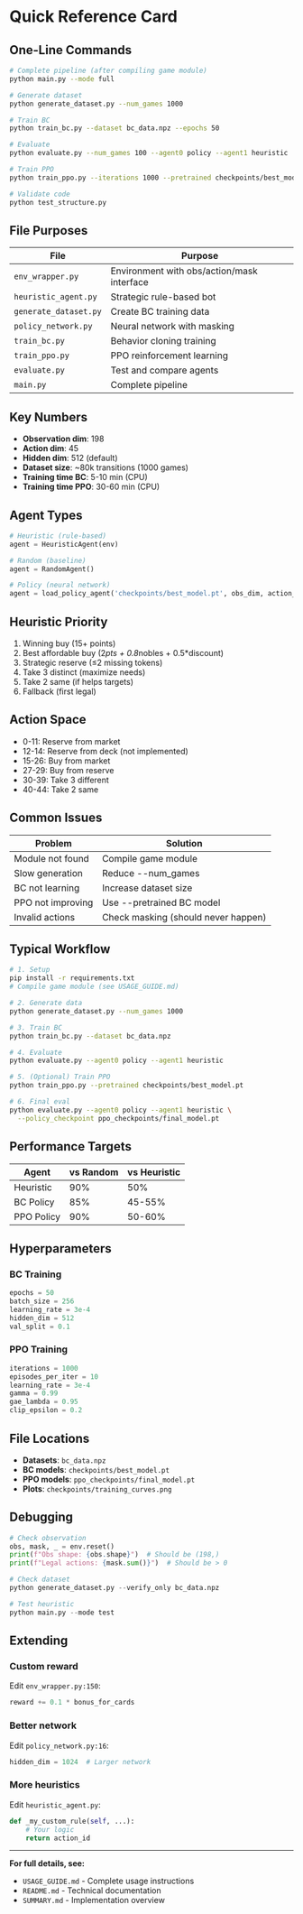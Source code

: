 # Quick Reference Card

## One-Line Commands

```bash
# Complete pipeline (after compiling game module)
python main.py --mode full

# Generate dataset
python generate_dataset.py --num_games 1000

# Train BC
python train_bc.py --dataset bc_data.npz --epochs 50

# Evaluate
python evaluate.py --num_games 100 --agent0 policy --agent1 heuristic

# Train PPO
python train_ppo.py --iterations 1000 --pretrained checkpoints/best_model.pt

# Validate code
python test_structure.py
```

## File Purposes

| File | Purpose |
|------|---------|
| `env_wrapper.py` | Environment with obs/action/mask interface |
| `heuristic_agent.py` | Strategic rule-based bot |
| `generate_dataset.py` | Create BC training data |
| `policy_network.py` | Neural network with masking |
| `train_bc.py` | Behavior cloning training |
| `train_ppo.py` | PPO reinforcement learning |
| `evaluate.py` | Test and compare agents |
| `main.py` | Complete pipeline |

## Key Numbers

- **Observation dim**: 198
- **Action dim**: 45
- **Hidden dim**: 512 (default)
- **Dataset size**: ~80k transitions (1000 games)
- **Training time BC**: 5-10 min (CPU)
- **Training time PPO**: 30-60 min (CPU)

## Agent Types

```python
# Heuristic (rule-based)
agent = HeuristicAgent(env)

# Random (baseline)
agent = RandomAgent()

# Policy (neural network)
agent = load_policy_agent('checkpoints/best_model.pt', obs_dim, action_dim)
```

## Heuristic Priority

1. Winning buy (15+ points)
2. Best affordable buy (2*pts + 0.8*nobles + 0.5*discount)
3. Strategic reserve (≤2 missing tokens)
4. Take 3 distinct (maximize needs)
5. Take 2 same (if helps targets)
6. Fallback (first legal)

## Action Space

- 0-11: Reserve from market
- 12-14: Reserve from deck (not implemented)
- 15-26: Buy from market
- 27-29: Buy from reserve
- 30-39: Take 3 different
- 40-44: Take 2 same

## Common Issues

| Problem | Solution |
|---------|----------|
| Module not found | Compile game module |
| Slow generation | Reduce --num_games |
| BC not learning | Increase dataset size |
| PPO not improving | Use --pretrained BC model |
| Invalid actions | Check masking (should never happen) |

## Typical Workflow

```bash
# 1. Setup
pip install -r requirements.txt
# Compile game module (see USAGE_GUIDE.md)

# 2. Generate data
python generate_dataset.py --num_games 1000

# 3. Train BC
python train_bc.py --dataset bc_data.npz

# 4. Evaluate
python evaluate.py --agent0 policy --agent1 heuristic

# 5. (Optional) Train PPO
python train_ppo.py --pretrained checkpoints/best_model.pt

# 6. Final eval
python evaluate.py --agent0 policy --agent1 heuristic \
  --policy_checkpoint ppo_checkpoints/final_model.pt
```

## Performance Targets

| Agent | vs Random | vs Heuristic |
|-------|-----------|--------------|
| Heuristic | 90% | 50% |
| BC Policy | 85% | 45-55% |
| PPO Policy | 90% | 50-60% |

## Hyperparameters

### BC Training
```python
epochs = 50
batch_size = 256
learning_rate = 3e-4
hidden_dim = 512
val_split = 0.1
```

### PPO Training
```python
iterations = 1000
episodes_per_iter = 10
learning_rate = 3e-4
gamma = 0.99
gae_lambda = 0.95
clip_epsilon = 0.2
```

## File Locations

- **Datasets**: `bc_data.npz`
- **BC models**: `checkpoints/best_model.pt`
- **PPO models**: `ppo_checkpoints/final_model.pt`
- **Plots**: `checkpoints/training_curves.png`

## Debugging

```python
# Check observation
obs, mask, _ = env.reset()
print(f"Obs shape: {obs.shape}")  # Should be (198,)
print(f"Legal actions: {mask.sum()}")  # Should be > 0

# Check dataset
python generate_dataset.py --verify_only bc_data.npz

# Test heuristic
python main.py --mode test
```

## Extending

### Custom reward
Edit `env_wrapper.py:150`:
```python
reward += 0.1 * bonus_for_cards
```

### Better network
Edit `policy_network.py:16`:
```python
hidden_dim = 1024  # Larger network
```

### More heuristics
Edit `heuristic_agent.py`:
```python
def _my_custom_rule(self, ...):
    # Your logic
    return action_id
```

---

**For full details, see:**
- `USAGE_GUIDE.md` - Complete usage instructions
- `README.md` - Technical documentation
- `SUMMARY.md` - Implementation overview
